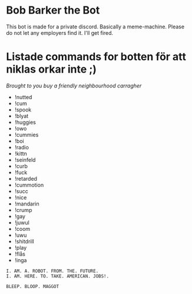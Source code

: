 # Bob Barker the Bot
This bot is made for a private discord. Basically a meme-machine. Please do not let any employers find it. I'll get fired.


# Listade commands for botten för att niklas orkar inte ;)

*Brought to you buy a friendly neighbourhood carragher*


-	!nutted
-	!cum
-	!spook
-	!blyat
-	!huggies
-	!owo
-	!cummies
-	!boi
-	!radio
-	!kittn
-	!seinfeld
-	!curb
-	!fuck
-	!retarded
-	!cummotion
-	!succ
-	!nice
-	!mandarin
-	!crump
-	!gay
-	!juwul
-	!coom
-	!uwu
-	!shitdrill
-	!play
-	!flås
-	!inga



```
I. AM. A. ROBOT. FROM. THE. FUTURE.
I. AM. HERE. TO. TAKE. AMERICAN. JOBS!.
```

```
BLEEP. BLOOP. MAGGOT
```